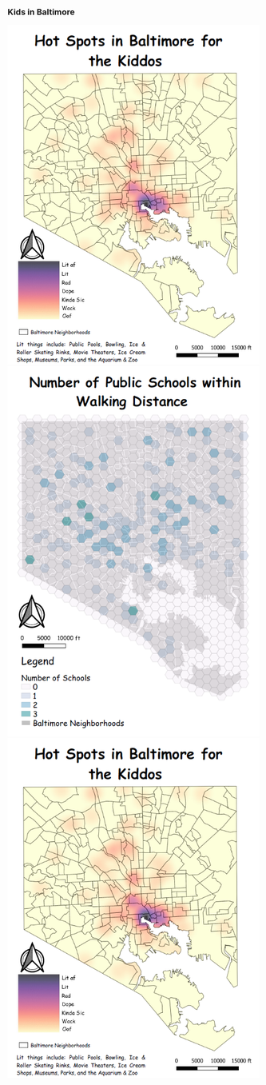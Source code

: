 ### Kids in Baltimore 

<img src="../images/HeatMap.PNG"/>

<img src="../images/Schools.png"/>

<img src="../images/HeatMap.PNG"/>
